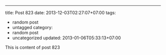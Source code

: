 ---
title: Post 823
date: 2013-12-03T02:27:07+07:00
tags:
  - random post
  - untagged
category:
  - random post
  - uncategorized
updated: 2013-01-06T05:33:13+07:00

This is content of post 823